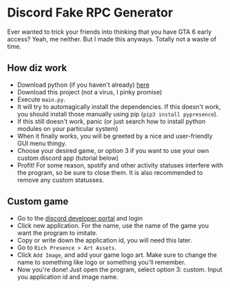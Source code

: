 # Discord Fake RPC Generator
Ever wanted to trick your friends into thinking that you have GTA 6 early access?
Yeah, me neither.
But I made this anyways.
Totally not a waste of time.

## How diz work
- Download python (if you haven't already) [here](https://python.org)
- Download this project (not a virus, I pinky promise)
- Execute ```main.py```.
- It will try to automagically install the dependencies. If this doesn't work, you should install those manually using pip (```pip3 install pypresence```).
- If this still doesn't work, panic (or just search how to install python modules on your particular system)
- When it finally works, you will be greeted by a nice and user-friendly GUI menu thingy.
- Choose your desired game, or option 3 if you want to use your own custom discord app (tutorial below)
- Profit! For some reason, spotify and other activity statuses interfere with the program, so be sure to close them. It is also recommended to remove any custom statusses.

## Custom game
- Go to the [discord developer portal](https://discord.com/developers) and login
- Click new application. For the name, use the name of the game you want the program to imitate.
- Copy or write down the application id, you will need this later.
- Go to ```Rich Presence > Art Assets```.
- Click ```Add Image```, and add your game logo art. Make sure to change the name to something like logo or something you'll remember.
- Now you're done! Just open the program, select option 3: custom. Input you application id and image name.
  
